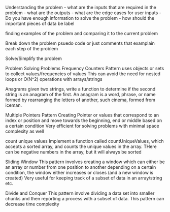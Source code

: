 Understanding the problem
    - what are the inputs that are required in the problem
    - what are the outputs
    - what are the edge cases for user inputs 
    - Do you have enough information to solve the problem
    - how should the important pieces of data be label 


finding examples of the problem
    and comparing it to the current problem


Break down the problem
    psuedo code or just comments that examplain each step of the problem


Solve/Simplify the problem




Problem Solving Problems
Frequency Counters
Pattern uses objects or sets to collect values/frequencies of values
This can avoid the need for nested loops or O(N^2) operations with arrays/strings



Anagrams 
given two strings, write a function to determine if the second string is an anagram of the first. An anagram is a word, phrase, or name formed by rearranging the letters of another, such cinema, formed from iceman.

Multiple Pointers Pattern
Creating Pointer or values that correspond to an index or position and move towards the beginning, end or middle based on a certain condition
Very efficient for solving problems with minimal space complexity as well


count unique values
Implement a function called countUniqueValues, which accepts a sorted array, and counts the unique values in the array. THere can be negative numbers in the array, but it will always be sorted


Sliding Window
This pattern involves creating a window which can either be an array or number from one position to another depending on a certain condition, the window either increases or closes (and a new window is created)
Very useful for keeping track of a subset of data in an array/string etc.

Divide and Conquer 
This pattern involve dividing a data set into smaller chunks and then reporting a process with a subset of data.
This pattern can decrease time complexity